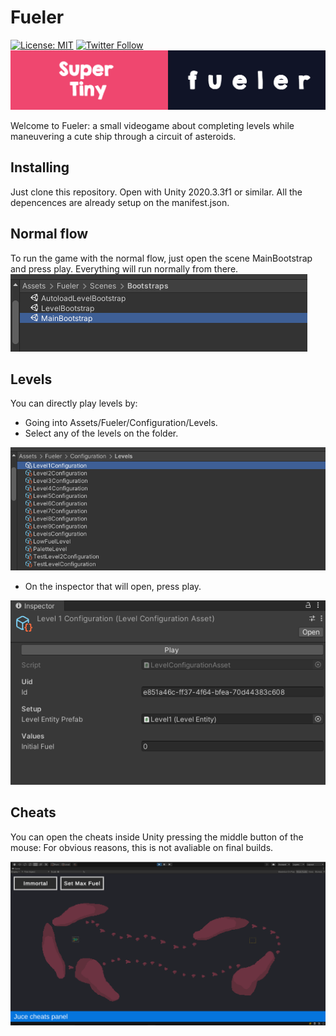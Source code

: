 # Fueler
[![License: MIT](https://img.shields.io/badge/License-MIT-green.svg)](https://opensource.org/licenses/MIT)
[![Twitter Follow](https://img.shields.io/badge/twitter-%406uillem-blue.svg?style=flat&label=Follow)](https://twitter.com/6uillem)
<img title="" src="https://github.com/Guillemsc/Fueler/blob/main/Assets/Fueler/Misc/LogosPanel.png" alt="Logo" data-align="inline">

Welcome to Fueler: a small videogame about completing levels while maneuvering a cute ship through a circuit of asteroids.

## Installing
Just clone this repository. Open with Unity 2020.3.3f1 or similar. All the depencences are already setup on the manifest.json.

## Normal flow
To run the game with the normal flow, just open the scene MainBootstrap and press play. Everything will run normally from there.
<img title="" src="https://github.com/Guillemsc/Fueler/blob/main/Assets/Fueler/Misc/MainBootstrapFolder.png" alt="Logo" data-align="inline">

## Levels
You can directly play levels by: 
- Going into Assets/Fueler/Configuration/Levels.
- Select any of the levels on the folder.
<img title="" src="https://github.com/Guillemsc/Fueler/blob/main/Assets/Fueler/Misc/LevelsFolder.png" alt="Logo" data-align="inline">

- On the inspector that will open, press play.
<img title="" src="https://github.com/Guillemsc/Fueler/blob/main/Assets/Fueler/Misc/LevelPressPlay.png" alt="Logo" data-align="inline">

## Cheats
You can open the cheats inside Unity pressing the middle button of the mouse:
For obvious reasons, this is not avaliable on final builds.

<img title="" src="https://github.com/Guillemsc/Fueler/blob/main/Assets/Fueler/Misc/OpenCheats.png" alt="Logo" data-align="inline">


